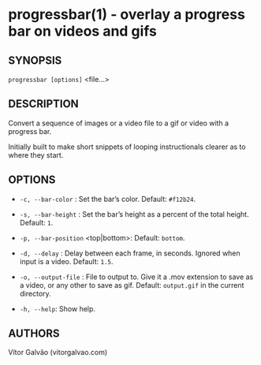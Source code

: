 # progressbar(1) - overlay a progress bar on videos and gifs

## SYNOPSIS

`progressbar [options]` <file…>

## DESCRIPTION

Convert a sequence of images or a video file to a gif or video with a progress bar.

Initially built to make short snippets of looping instructionals clearer as to where they start.

## OPTIONS

* `-c, --bar-color` <color>:
Set the bar’s color. Default: `#f12b24`.

* `-s, --bar-height` <number>:
Set the bar’s height as a percent of the total height. Default: `1`.

* `-p, --bar-position` <top|bottom>:
Default: `bottom`.

* `-d, --delay` <number>:
Delay between each frame, in seconds. Ignored when input is a video. Default: `1.5`.

* `-o, --output-file` <file>:
File to output to. Give it a .mov extension to save as a video, or any other to save as gif. Default: `output.gif` in the current directory.

* `-h, --help`:
Show help.

## AUTHORS

Vítor Galvão (vitorgalvao.com)
